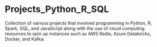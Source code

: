 # Projects_Python_R_SQL
Collection of various projects that involved programming in Python, R, Spark, SQL, and JavaScript along with the use of cloud computing resources to spin up instances such as AWS Redis, Azure Databricks, Docker, and Kafka.
